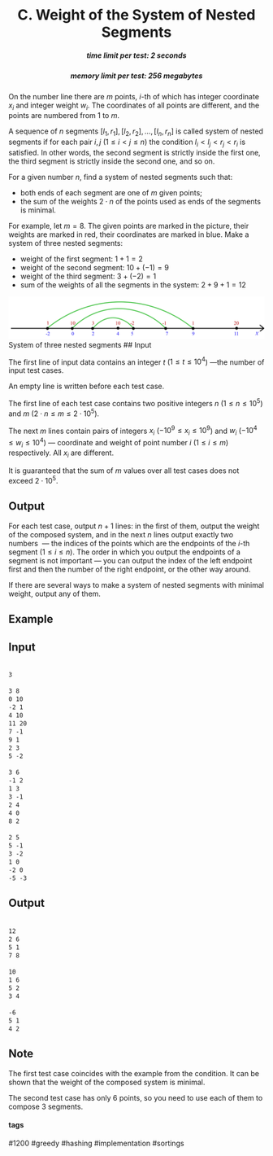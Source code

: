 <h1 style='text-align: center;'> C. Weight of the System of Nested Segments</h1>

<h5 style='text-align: center;'>time limit per test: 2 seconds</h5>
<h5 style='text-align: center;'>memory limit per test: 256 megabytes</h5>

On the number line there are $m$ points, $i$-th of which has integer coordinate $x_i$ and integer weight $w_i$. The coordinates of all points are different, and the points are numbered from $1$ to $m$.

A sequence of $n$ segments $[l_1, r_1], [l_2, r_2], \dots, [l_n, r_n]$ is called system of nested segments if for each pair $i, j$ ($1 \le i < j \le n$) the condition $l_i < l_j < r_j < r_i$ is satisfied. In other words, the second segment is strictly inside the first one, the third segment is strictly inside the second one, and so on.

For a given number $n$, find a system of nested segments such that:

* both ends of each segment are one of $m$ given points;
* the sum of the weights $2\cdot n$ of the points used as ends of the segments is minimal.

For example, let $m = 8$. The given points are marked in the picture, their weights are marked in red, their coordinates are marked in blue. Make a system of three nested segments:

* weight of the first segment: $1 + 1 = 2$
* weight of the second segment: $10 + (-1) = 9$
* weight of the third segment: $3 + (-2) = 1$
* sum of the weights of all the segments in the system: $2 + 9 + 1 = 12$

 ![](images/cda411c8d1a8e275a60e641e41a418d9668aa68c.png) System of three nested segments ## Input

The first line of input data contains an integer $t$ ($1 \le t \le 10^4$) —the number of input test cases.

An empty line is written before each test case.

The first line of each test case contains two positive integers $n$ ($1 \le n \le 10^5$) and $m$ ($2 \cdot n \le m \le 2 \cdot 10^5$). 

The next $m$ lines contain pairs of integers $x_i$ ($-10^9 \le x_i \le 10^9$) and $w_i$ ($-10^4 \le w_i \le 10^4$) — coordinate and weight of point number $i$ ($1 \le i \le m$) respectively. All $x_i$ are different.

It is guaranteed that the sum of $m$ values over all test cases does not exceed $2 \cdot 10^5$.

## Output

For each test case, output $n + 1$ lines: in the first of them, output the weight of the composed system, and in the next $n$ lines output exactly two numbers  — the indices of the points which are the endpoints of the $i$-th segment ($1 \le i \le n$). The order in which you output the endpoints of a segment is not important — you can output the index of the left endpoint first and then the number of the right endpoint, or the other way around.

If there are several ways to make a system of nested segments with minimal weight, output any of them.

## Example

## Input


```

3

3 8
0 10
-2 1
4 10
11 20
7 -1
9 1
2 3
5 -2

3 6
-1 2
1 3
3 -1
2 4
4 0
8 2

2 5
5 -1
3 -2
1 0
-2 0
-5 -3

```
## Output


```

12
2 6
5 1
7 8

10
1 6
5 2
3 4

-6
5 1
4 2
```
## Note

The first test case coincides with the example from the condition. It can be shown that the weight of the composed system is minimal.

The second test case has only $6$ points, so you need to use each of them to compose $3$ segments.



#### tags 

#1200 #greedy #hashing #implementation #sortings 
